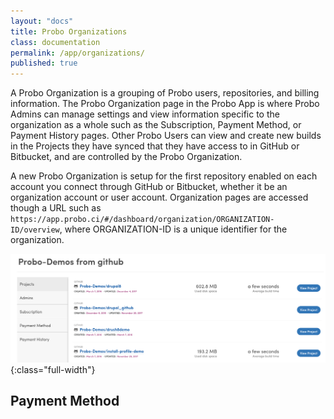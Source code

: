 ```yaml
---
layout: "docs"
title: Probo Organizations
class: documentation
permalink: /app/organizations/
published: true
---
```

A Probo Organization is a grouping of Probo users, repositories, and billing information. The Probo Organization page in the Probo App is where Probo Admins can manage settings and view information specific to the organization as a whole such as the Subscription, Payment Method, or Payment History pages. Other Probo Users can view and create new builds in the Projects they have synced that they have access to in GitHub or Bitbucket, and are controlled by the Probo Organization.

A new Probo Organization is setup for the first repository enabled on each account you connect through GitHub or Bitbucket, whether it be an organization account or user account. Organization pages are accessed though a URL such as `https://app.probo.ci/#/dashboard/organization/ORGANIZATION-ID/overview`, where ORGANIZATION-ID is a unique identifier for the organization.

![Probo Organizations Page screenshot](/images/probo-organization-page.png){:class="full-width"}

## Payment Method
